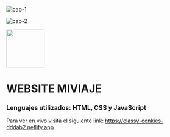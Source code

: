 
![cap-1](https://user-images.githubusercontent.com/126286018/227401680-d71f391b-8a15-4574-924a-0cd81cc02f14.png)

![cap-2](https://user-images.githubusercontent.com/126286018/227401676-82ca93bd-01a5-4b97-af65-7b12535396a2.png)


<div class="header" aling="center"> 
    <img src="cap-1.jpg" width="100"/>

<h1 aling="center">WEBSITE MIVIAJE</h1>
<h3 aling="center">Lenguajes utilizados: HTML, CSS y JavaScript</h3>


Para ver en vivo visita el siguiente link: https://classy-conkies-dddab2.netlify.app
